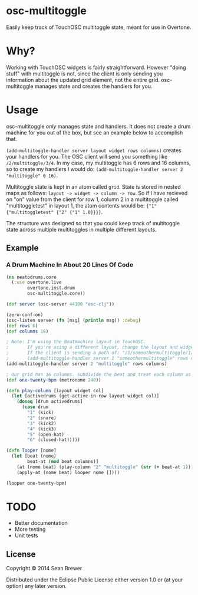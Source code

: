 # osc-multitoggle

Easily keep track of TouchOSC multitoggle state, meant for use in Overtone.

# Why?

Working with TouchOSC widgets is fairly straightforward. However "doing stuff" with multitoggle is not, since the client is only sending you information about the updated grid element, not the entire grid. osc-multitoggle manages state and creates the handlers for you.

# Usage

osc-multitoggle *only* manages state and handlers. It does not create a drum machine for you out of the box, but see an example below to accomplish that.

`(add-multitoggle-handler server layout widget rows columns)` creates your handlers for you.
The OSC client will send you something like `/2/multitoggle/3/4`. In my case, my multitoggle has 6 rows and 16 columns, so to create my handlers I would do: `(add-multitoggle-handler server 2 "multitoggle" 6 16)`.

Multitoggle state is kept in an atom called `grid`. State is stored in nested maps as follows: `layout -> widget -> column -> row`. So if I have recieved on "on" value from the client for row 1, column 2 in a multitoggle called "multitoggletest" in layout 1, the atom contents would be: `{"1" {"multitoggletest" {"2" {"1" 1.0}}}}`.

The structure was designed so that you could keep track of multitoggle state across multiple multitoggles in multiple different layouts.

## Example

### A Drum Machine In About 20 Lines Of Code

```clojure
(ns neatodrums.core
  (:use overtone.live
        overtone.inst.drum
        osc-multitoggle.core))

(def server (osc-server 44100 "osc-clj"))

(zero-conf-on)
(osc-listen server (fn [msg] (println msg)) :debug)
(def rows 6)
(def columns 16)

; Note: I'm using the Beatmachine layout in TouchOSC.
;       If you're using a different layout, change the layout and widget arguments to the appropriate name.
;       If the client is sending a path of: "/1/someothermultitoggle/1/1", you could change it to:
;       (add-multitoggle-handler server 1 "someothermultitoggle" rows columns)
(add-multitoggle-handler server 2 "multitoggle" rows columns)

; Our grid has 16 columns. Subdivide the beat and treat each column as an eighth note.
(def one-twenty-bpm (metronome 240))

(defn play-column [layout widget col]
  (let [activedrums (get-active-in-row layout widget col)]
    (doseq [drum activedrums]
      (case drum
        "1" (kick)
        "2" (snare)
        "3" (kick2)
        "4" (kick3)
        "5" (open-hat)
        "6" (closed-hat)))))

(defn looper [nome]
  (let [beat (nome)
        beat-at (mod beat columns)]
    (at (nome beat) (play-column "2" "multitoggle" (str (+ beat-at 1))))
    (apply-at (nome beat) looper nome [])))

(looper one-twenty-bpm)
```

# TODO

* Better documentation
* More testing
* Unit tests

## License

Copyright © 2014 Sean Brewer

Distributed under the Eclipse Public License either version 1.0 or (at
your option) any later version.

